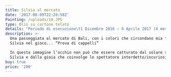 ```yaml
---
title: Silvia al mercato
date: '2017-08-09T22:28:58Z'
Painting: /uploads/10.JPG
type: Olio su cartone telato
details: "Periodo di esecuzione\t1 Dicembre 2016 – 6 Aprile 2017 (4 mesi) *Questo quadro l’ho iniziato da sola e continuato al corso\t"
description: >-
  Una passeggiata al mercato di Bali, con i colori che circondano mia figlia
  Silvia nel gioco... “Prova di cappelli”

  In questa immagine l’occhio non può che essere catturato dal solare sorriso di
  Silvia e dalla gioia che coinvolge lo spettatore interdetto/incuriosito. 
buy: true
price: '200'
---
```


